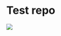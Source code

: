 # Test repo

<a href='https://ci.gene42.com/job/Test-Job'><img src='https://ci.gene42.com/buildStatus/icon?job=Test-Job'></a>